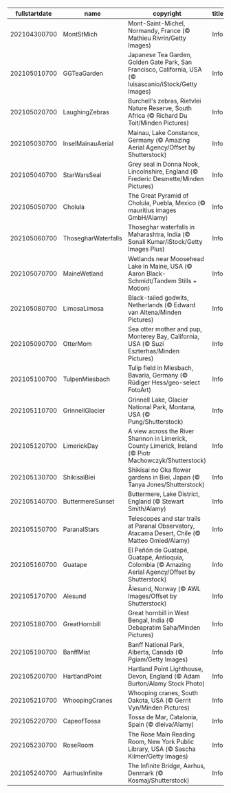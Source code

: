 |fullstartdate|name|copyright|title|image|
|--|--|--|--|--|
202104300700|MontStMich|Mont-Saint-Michel, Normandy, France (© Mathieu Rivrin/Getty Images)|Info|![](/en-AU/2021/05/202104300700MontStMich.jpg)|
202105010700|GGTeaGarden|Japanese Tea Garden, Golden Gate Park, San Francisco, California, USA (© luisascanio/iStock/Getty Images)|Info|![](/en-AU/2021/05/202105010700GGTeaGarden.jpg)|
202105020700|LaughingZebras|Burchell's zebras, Rietvlei Nature Reserve, South Africa (© Richard Du Toit/Minden Pictures)|Info|![](/en-AU/2021/05/202105020700LaughingZebras.jpg)|
202105030700|InselMainauAerial|Mainau, Lake Constance, Germany (© Amazing Aerial Agency/Offset by Shutterstock)|Info|![](/en-AU/2021/05/202105030700InselMainauAerial.jpg)|
202105040700|StarWarsSeal|Grey seal in Donna Nook, Lincolnshire, England (© Frederic Desmette/Minden Pictures)|Info|![](/en-AU/2021/05/202105040700StarWarsSeal.jpg)|
202105050700|Cholula|The Great Pyramid of Cholula, Puebla, Mexico (© mauritius images GmbH/Alamy)|Info|![](/en-AU/2021/05/202105050700Cholula.jpg)|
202105060700|ThosegharWaterfalls|Thoseghar waterfalls in Maharashtra, India (© Sonali Kumar/iStock/Getty Images Plus)|Info|![](/en-AU/2021/05/202105060700ThosegharWaterfalls.jpg)|
202105070700|MaineWetland|Wetlands near Moosehead Lake in Maine, USA (© Aaron Black-Schmidt/Tandem Stills + Motion)|Info|![](/en-AU/2021/05/202105070700MaineWetland.jpg)|
202105080700|LimosaLimosa|Black-tailed godwits, Netherlands (© Edward van Altena/Minden Pictures)|Info|![](/en-AU/2021/05/202105080700LimosaLimosa.jpg)|
202105090700|OtterMom|Sea otter mother and pup, Monterey Bay, California, USA (© Suzi Eszterhas/Minden Pictures)|Info|![](/en-AU/2021/05/202105090700OtterMom.jpg)|
202105100700|TulpenMiesbach|Tulip field in Miesbach, Bavaria, Germany (© Rüdiger Hess/geo-select FotoArt)|Info|![](/en-AU/2021/05/202105100700TulpenMiesbach.jpg)|
202105110700|GrinnellGlacier|Grinnell Lake, Glacier National Park, Montana, USA (© Pung/Shutterstock)|Info|![](/en-AU/2021/05/202105110700GrinnellGlacier.jpg)|
202105120700|LimerickDay|A view across the River Shannon in Limerick, County Limerick, Ireland (© Piotr Machowczyk/Shutterstock)|Info|![](/en-AU/2021/05/202105120700LimerickDay.jpg)|
202105130700|ShikisaiBiei|Shikisai no Oka flower gardens in Biei, Japan (© Tanya Jones/Shutterstock)|Info|![](/en-AU/2021/05/202105130700ShikisaiBiei.jpg)|
202105140700|ButtermereSunset|Buttermere, Lake District, England (© Stewart Smith/Alamy)|Info|![](/en-AU/2021/05/202105140700ButtermereSunset.jpg)|
202105150700|ParanalStars|Telescopes and star trails at Paranal Observatory, Atacama Desert, Chile (© Matteo Omied/Alamy)|Info|![](/en-AU/2021/05/202105150700ParanalStars.jpg)|
202105160700|Guatape|El Peñón de Guatapé, Guatapé, Antioquia, Colombia (© Amazing Aerial Agency/Offset by Shutterstock)|Info|![](/en-AU/2021/05/202105160700Guatape.jpg)|
202105170700|Alesund|Ålesund, Norway (© AWL Images/Offset by Shutterstock)|Info|![](/en-AU/2021/05/202105170700Alesund.jpg)|
202105180700|GreatHornbill|Great hornbill in West Bengal, India (© Debapratim Saha/Minden Pictures)|Info|![](/en-AU/2021/05/202105180700GreatHornbill.jpg)|
202105190700|BanffMist|Banff National Park, Alberta, Canada (© Pgiam/Getty Images)|Info|![](/en-AU/2021/05/202105190700BanffMist.jpg)|
202105200700|HartlandPoint|Hartland Point Lighthouse, Devon, England (© Adam Burton/Alamy Stock Photo)|Info|![](/en-AU/2021/05/202105200700HartlandPoint.jpg)|
202105210700|WhoopingCranes|Whooping cranes, South Dakota, USA (© Gerrit Vyn/Minden Pictures)|Info|![](/en-AU/2021/05/202105210700WhoopingCranes.jpg)|
202105220700|CapeofTossa|Tossa de Mar, Catalonia, Spain (© dleiva/Alamy)|Info|![](/en-AU/2021/05/202105220700CapeofTossa.jpg)|
202105230700|RoseRoom|The Rose Main Reading Room, New York Public Library, USA (© Sascha Kilmer/Getty Images)|Info|![](/en-AU/2021/05/202105230700RoseRoom.jpg)|
202105240700|AarhusInfinite|The Infinite Bridge, Aarhus, Denmark (© Kosmaj/Shutterstock)|Info|![](/en-AU/2021/05/202105240700AarhusInfinite.jpg)|
